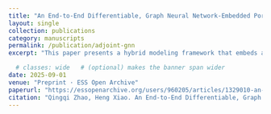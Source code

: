 ```yaml
---
title: "An End-to-End Differentiable, Graph Neural Network-Embedded Pore Network Model for Permeability Prediction"
layout: single
collection: publications
category: manuscripts
permalink: /publication/adjoint-gnn
excerpt: "This paper presents a hybrid modeling framework that embeds a graph neural network (GNN) into a pore network model (PNM) for permeability prediction. By replacing analytical conductance formulas with GNN-predicted values, the model preserves physical consistency while eliminating idealized geometric assumptions. The end-to-end differentiable architecture, enabled by a discrete adjoint method, allows training solely from bulk permeability data without requiring pore-scale labels, achieving high accuracy, scalability, and physically interpretable feature sensitivities.<br/><img src='/images/adjoint-pnm.png' width='520'/>"

  # classes: wide   # (optional) makes the banner span wider
date: 2025-09-01
venue: "Preprint · ESS Open Archive"
paperurl: "https://essopenarchive.org/users/960205/articles/1329010-an-end-to-end-differentiable-graph-neural-network-embedded-pore-network-model-for-permeability-prediction"
citation: "Qingqi Zhao, Heng Xiao. An End-to-End Differentiable, Graph Neural Network-Embedded Pore Network Model for Permeability Prediction. ESS Open Archive. September 01, 2025."
---
```



